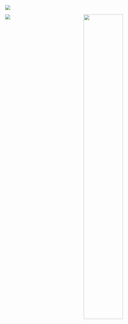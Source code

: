 <!-- Markdown -->
![](https://img.shields.io/badge/-HTML5-E34F26?style=flat-square&logo=html5&logoColor=white)

<!-- HTML -->
<img width="50%" align="right" src="https://github-readme-stats.vercel.app/api?username=H-haonan" />

<!-- Markdown -->
![](https://visitor-badge.glitch.me/badge?page_id=H-haonan)
